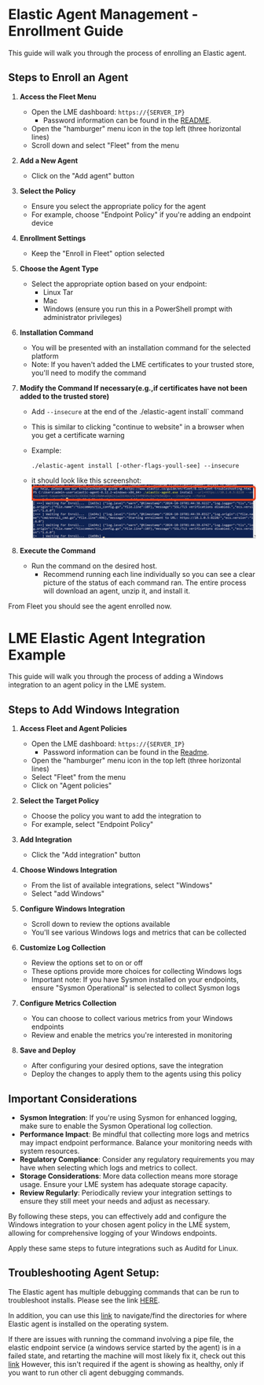 # Elastic Agent Management - Enrollment Guide

This guide will walk you through the process of enrolling an Elastic agent.

## Steps to Enroll an Agent

1. **Access the Fleet Menu**
   - Open the LME dashboard: `https://{SERVER_IP}`
      - Password information can be found in the [README](/README.md#retrieving-passwords).
   - Open the "hamburger" menu icon in the top left (three horizontal lines)
   - Scroll down and select "Fleet" from the menu

2. **Add a New Agent**
   - Click on the "Add agent" button

3. **Select the Policy**
   - Ensure you select the appropriate policy for the agent
   - For example, choose "Endpoint Policy" if you're adding an endpoint device

4. **Enrollment Settings**
   - Keep the "Enroll in Fleet" option selected

5. **Choose the Agent Type**
   - Select the appropriate option based on your endpoint:
     - Linux Tar
     - Mac
     - Windows (ensure you run this in a PowerShell prompt with administrator privileges)

6. **Installation Command**
   - You will be presented with an installation command for the selected platform
   - Note: If you haven't added the LME certificates to your trusted store, you'll need to modify the command

7. **Modify the Command If necessary(e.g.,if certificates have not been added to the trusted store)**
   - Add `--insecure` at the end of the ./elastic-agent install` command
   - This is similar to clicking "continue to website" in a browser when you get a certificate warning
   - Example:
     ```
     ./elastic-agent install [-other-flags-youll-see] --insecure
     ```
     
   - it should look like this screenshot:
![example-screenshot](/docs/imgs/insecure-powershell.png)

8. **Execute the Command**
   - Run the command on the desired host.
      - Recommend running each line individually so you can see a clear picture of the status of each command ran. The entire process will download an agent, unzip it, and install it.

From Fleet you should see the agent enrolled now.

# LME Elastic Agent Integration Example

This guide will walk you through the process of adding a Windows integration to an agent policy in the LME system.

## Steps to Add Windows Integration

1. **Access Fleet and Agent Policies**
   - Open the LME dashboard: `https://{SERVER_IP}`
      - Password information can be found in the [Readme](/README.md#retrieving-passwords).
   - Open the "hamburger" menu icon in the top left (three horizontal lines)
   - Select "Fleet" from the menu
   - Click on "Agent policies"

2. **Select the Target Policy**
   - Choose the policy you want to add the integration to
   - For example, select "Endpoint Policy"

3. **Add Integration**
   - Click the "Add integration" button

4. **Choose Windows Integration**
   - From the list of available integrations, select "Windows"
   - Select "add Windows"

5. **Configure Windows Integration**
   - Scroll down to review the options available
   - You'll see various Windows logs and metrics that can be collected

6. **Customize Log Collection**
   - Review the options set to on or off
   - These options provide more choices for collecting Windows logs
   - Important note: If you have Sysmon installed on your endpoints, ensure "Sysmon Operational" is selected to collect Sysmon logs

7. **Configure Metrics Collection**
   - You can choose to collect various metrics from your Windows endpoints
   - Review and enable the metrics you're interested in monitoring

8. **Save and Deploy**
   - After configuring your desired options, save the integration
   - Deploy the changes to apply them to the agents using this policy

## Important Considerations

- **Sysmon Integration**: If you're using Sysmon for enhanced logging, make sure to enable the Sysmon Operational log collection.
- **Performance Impact**: Be mindful that collecting more logs and metrics may impact endpoint performance. Balance your monitoring needs with system resources.
- **Regulatory Compliance**: Consider any regulatory requirements you may have when selecting which logs and metrics to collect.
- **Storage Considerations**: More data collection means more storage usage. Ensure your LME system has adequate storage capacity.
- **Review Regularly**: Periodically review your integration settings to ensure they still meet your needs and adjust as necessary.

By following these steps, you can effectively add and configure the Windows integration to your chosen agent policy in the LME system, allowing for comprehensive logging of your Windows endpoints.

Apply these same steps to future integrations such as Auditd for Linux.

## Troubleshooting Agent Setup:
The Elastic agent has multiple debugging commands that can be run to troubleshoot installs. Please see the link [HERE](https://www.elastic.co/guide/en/fleet/current/elastic-agent-cmd-options.html). 

In addition, you can use this [link](https://www.elastic.co/guide/en/fleet/current/installation-layout.html) to navigate/find the directories for where Elastic agent is installed on the operating system.

If there are issues with running the command involving a pipe file, the elastic endpoint service (a windows service started by the agent) is in a failed state, and retarting the machine will most likely fix it, check out this [link](https://discuss.elastic.co/t/windows-pipe-elastic-agent-system-access-is-denied/316344) However, this isn't required if the agent is showing as healthy, only if you want to run other cli agent debugging commands.

